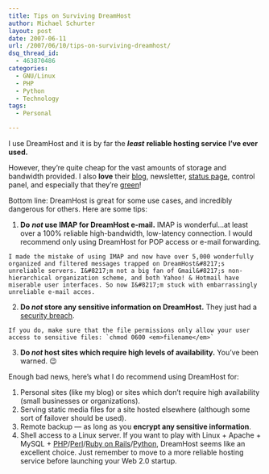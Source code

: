 ```yaml
---
title: Tips on Surviving DreamHost
author: Michael Schurter
layout: post
date: 2007-06-11
url: /2007/06/10/tips-on-surviving-dreamhost/
dsq_thread_id:
  - 463870486
categories:
  - GNU/Linux
  - PHP
  - Python
  - Technology
tags:
  - Personal

---
```

I use DreamHost and it is by far the _**least**_ **reliable hosting service I&#8217;ve ever used.**

However, they&#8217;re quite cheap for the vast amounts of storage and bandwidth provided. I also **love** their [blog][1], newsletter, [status page][2], control panel, and especially that they&#8217;re [green][3]!

Bottom line: DreamHost is great for some use cases, and incredibly dangerous for others. Here are some tips:

  1. **Do** **_not_ use IMAP for DreamHost e-mail.** IMAP is wonderful&#8230;at least over a 100% reliable high-bandwidth, low-latency connection. I would recommend only using DreamHost for POP access or e-mail forwarding.
  
    I made the mistake of using IMAP and now have over 5,000 wonderfully organized and filtered messages trapped on DreamHost&#8217;s unreliable servers. I&#8217;m not a big fan of Gmail&#8217;s non-hierarchical organization scheme, and both Yahoo! & Hotmail have miserable user interfaces. So now I&#8217;m stuck with embarrassingly unreliable e-mail acces.
  2. **Do _not_ store any sensitive information on DreamHost.** They just had a [security breach][4].
  
    If you do, make sure that the file permissions only allow your user access to sensitive files: `chmod 0600 <em>filename</em>`
  3. **Do _not_ host sites which require high levels of availability.** You&#8217;ve been warned. 😉

Enough bad news, here&#8217;s what I do recommend using DreamHost for:

  1. Personal sites (like my blog) or sites which don&#8217;t require high availability (small businesses or organizations).
  2. Serving static media files for a site hosted elsewhere (although some sort of failover should be used).
  3. Remote backup &#8212; as long as you **encrypt any sensitive information**.
  4. Shell access to a Linux server. If you want to play with Linux + Apache + MySQL + [PHP][5]/[Perl][6]/[Ruby on Rails][7]/[Python][8], DreamHost seems like an excellent choice. Just remember to move to a more reliable hosting service before launching your Web 2.0 startup.

 [1]: http://blog.dreamhost.com/
 [2]: http://www.dreamhoststatus.com/
 [3]: http://www.dreamhost.com/green.cgi?susens-schurter.com
 [4]: http://www.dreamhoststatus.com/2007/06/06/security-breach/
 [5]: http://www.php.net/
 [6]: http://www.perl.org/
 [7]: http://www.rubyonrails.org/
 [8]: http://www.python.org/